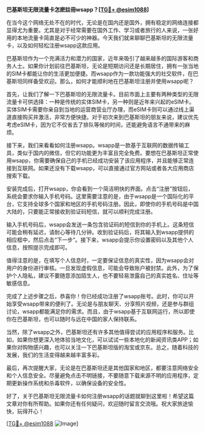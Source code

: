 **巴基斯坦无限流量卡怎麽註冊wsapp？[[TG💪+ @esim1088](https://t.me/s/esim1088)]**

在当今这个网络无处不在的时代，无论是在国内还是国外，拥有稳定的网络连接都显得尤为重要。尤其是对于经常需要在国外工作、学习或者旅行的人来说，一张好用的本地流量卡简直是必不可少的神器。今天我们就来聊聊巴基斯坦的无限流量卡，以及如何轻松注册wsapp这款应用。

巴基斯坦作为一个充满活力和潜力的国家，近年来吸引了越来越多的国际游客和商务人士。如果你计划前往巴基斯坦，无论是短期访问还是长期居住，拥有一张当地的SIM卡都能让你的生活更加便捷。而wsapp作为一款功能强大的社交软件，在巴基斯坦同样备受欢迎。那么，如何才能顺利地在巴基斯坦注册并使用wsapp呢？

首先，让我们了解一下巴基斯坦的无限流量卡。目前市面上主要有两种类型的无限流量卡可供选择：一种是传统的实体SIM卡，另一种则是近年来兴起的eSIM卡。实体SIM卡需要你亲自到当地的运营商营业厅办理，而eSIM卡则可以通过线上渠道直接购买并激活，非常方便快捷。对于初次来到巴基斯坦的朋友来说，建议优先考虑eSIM卡，因为它不仅省去了排队等候的时间，还能避免语言不通带来的麻烦。

接下来，我们来看看如何注册wsapp。wsapp是一款基于互联网的数据传输工具，类似于国内的微信，但它的功能更为丰富且完全免费。要想在巴基斯坦正常使用wsapp，你需要确保自己的手机已经成功安装了该应用程序，并且能够正常连接到互联网。如果还没有下载wsapp，可以直接通过官方网站或者各大应用商店搜索下载。

安装完成后，打开wsapp，你会看到一个简洁明快的界面。点击“注册”按钮后，系统会要求你输入手机号码。这里需要注意的是，由于wsapp是一个国际化的平台，它支持全球多个国家和地区的手机号码注册。因此，即使你的手机号码是中国大陆的，只要能正常接收到验证码短信，就可以顺利完成注册。

输入手机号码后，wsapp会发送一条包含验证码的短信到你的手机上。这条短信可能会稍有延迟，请耐心等待几分钟。收到验证码后，将其输入到wsapp提供的相应框中，然后点击“下一步”。接下来，wsapp会提示你设置密码以及其他个人信息，按照提示完成即可。

值得注意的是，在填写个人信息时，一定要保证信息的真实性，因为wsapp会对用户的身份进行审核。一旦发现虚假信息，可能会导致账户被封禁。此外，为了保护个人隐私，建议不要随意添加陌生人，也不要轻易泄露自己的真实姓名、住址等敏感信息。

完成了上述步骤之后，恭喜你！你已经成功注册了wsapp账号。此时，你可以开始享受wsapp带来的便利了。无论是与朋友聊天、分享照片视频，还是参与群组讨论，wsapp都能满足你的需求。而且，由于wsapp基于互联网运行，所以即使你在巴基斯坦，也可以随时与远在中国的家人保持联系。

当然，除了wsapp之外，巴基斯坦还有许多其他值得尝试的应用程序和服务。比如，如果你想更深入地体验当地文化，可以试试一些本地化的新闻资讯类APP；如果你对购物感兴趣，也可以关注一下巴基斯坦版的淘宝或京东。总之，随着科技的发展，我们的生活变得越来越丰富多彩。

最后，再次提醒大家，无论是在巴基斯坦还是其他国家和地区，都要注意网络安全和个人信息安全。尽量避免点击不明链接，不要随意下载来源不明的应用程序，定期更新操作系统和杀毒软件，以确保设备的安全性。

好了，关于巴基斯坦无限流量卡如何注册wsapp的话题就聊到这里啦！希望这篇文章对你有所帮助。如果你还有任何疑问，欢迎随时留言交流哦。祝大家旅途愉快，玩得开心！

[[TG💪+ @esim1088](https://t.me/s/esim1088) ![Image](https://i.postimg.cc/4NQfJmqS/Snipaste-2025-05-13-00-14-12.png)]